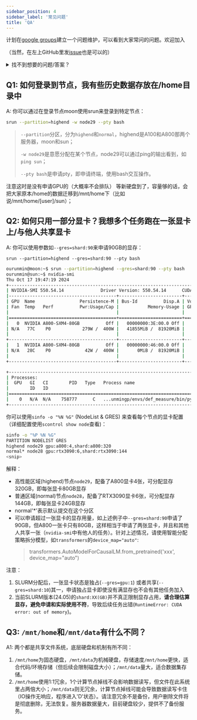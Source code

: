```yaml
---
sidebar_position: 4
sidebar_label: '常见问题'
title: 'QA'
---
```


计划在[google groups](https://groups.google.com/g/usslab-server-maintain)建立一个问题维护，可以看到大家常问的问题。欢迎加入

（当然，在左上GitHub里发[issue](https://github.com/IssacRunmin/usslab-user-doc/issues)也是可以的）

<details>
  <summary>找不到想要的问题/答案？</summary>
请[email](mailto:ourunmin@zju.edu.cn)，在询问管理员问题前看看[这个](https://github.com/ryanhanwu/How-To-Ask-Questions-The-Smart-Way/blob/main/README-zh_CN.md)

- 为什么是email？不是管理员想摆架子，TA也有自己的事情正忙，也许此刻不想被打断
- 如果大家遇到相似的问题都找一次admin，那TA要被烦死了_(:з」∠)_
- 只要表明在问问题前做了一些努力，admin还是很愿意帮助你的！Feel free to ask.
</details>

## Q1: 如何登录到节点，我有些历史数据存放在/home目录中

A: 你可以通过在登录节点moon使用srun来登录到特定节点：
```bash
srun --partition=highend -w node29 --pty bash
```
> `--partition`分区，分为`highend`和`normal`，highend是A100和A800那两个服务器，moon和sun；
>
> `-w node29`是意愿分配在某个节点，node29可以通过ping的输出看到，如`ping sun`；
>
> `--pty bash`是申请pty，即申请终端，使用bash交互操作。

注意这时是没有申请GPU的（大概率不会排队）
等新硬盘到了，容量够的话，会把大家原本/home的数据迁移到/mnt/home下（比如说/mnt/home/[user]/sun）；

## Q2: 如何只用一部分显卡？我想多个任务跑在一张显卡上/与他人共享显卡

A: 你可以使用参数如`--gres=shard:90`来申请90GB的显存：

`srun --partition=highend --gres=shard:90 --pty bash`

```bash
ourunmin@moon:~$ srun --partition=highend --gres=shard:90 --pty bash
ourunmin@sun:~$ nvidia-smi
Thu Oct 17 19:47:19 2024
+-----------------------------------------------------------------------------------------+
| NVIDIA-SMI 550.54.14              Driver Version: 550.54.14      CUDA Version: 12.4     |
|-----------------------------------------+------------------------+----------------------+
| GPU  Name                 Persistence-M | Bus-Id          Disp.A | Volatile Uncorr. ECC |
| Fan  Temp   Perf          Pwr:Usage/Cap |           Memory-Usage | GPU-Util  Compute M. |
|                                         |                        |               MIG M. |
|=========================================+========================+======================|
|   0  NVIDIA A800-SXM4-80GB          Off |   00000000:3E:00.0 Off |                    0 |
| N/A   77C    P0            279W /  400W |   41855MiB /  81920MiB |     95%      Default |
|                                         |                        |             Disabled |
+-----------------------------------------+------------------------+----------------------+
|   1  NVIDIA A800-SXM4-80GB          Off |   00000000:46:00.0 Off |                    0 |
| N/A   28C    P0             42W /  400W |       0MiB /  81920MiB |      0%      Default |
|                                         |                        |             Disabled |
+-----------------------------------------+------------------------+----------------------+

+-----------------------------------------------------------------------------------------+
| Processes:                                                                              |
|  GPU   GI   CI        PID   Type   Process name                              GPU Memory |
|        ID   ID                                                               Usage      |
|=========================================================================================|
|    0   N/A  N/A    758777      C   ...unmingp/envs/def_measure/bin/python      41846MiB |
+-----------------------------------------------------------------------------------------+
```

你可以使用`sinfo -o "%N %G"` (NodeList & GRES) 来查看每个节点的显卡配置（详细配置使用`scontrol show node`查看)：

```bash
sinfo -o "%P %N %G"
PARTITION NODELIST GRES
highend node29 gpu:a800:4,shard:a800:320
normal* node28 gpu:rtx3090:6,shard:rtx3090:144
<snip>
```

解释：

- 高性能区域(highend)节点`node29`，配备了A800显卡4张，可分配显存320GB，即每张显卡80GB显存
- 普通区域(normal)节点`node28`，配备了RTX3090显卡6张，可分配显存144GB，即每张显卡24GB显存
- normal'*'表示默认提交在这个分区
- 可以申请超过一张显卡的显存用量，如上述例子中`--gres=shard:90`申请了90GB，但A800一张卡只有80GB，这样相当于申请了两张显卡，并且和其他人共享一张（`nvidia-smi`中有他人的任务）。针对上述情况，请使用智能分配策略拆分模型，如`transformers`的`device_map="auto"`:
  > transformers.AutoModelForCausalLM.from_pretrained('xxx', device_map="auto")

注意：

1. SLURM分配后，一张显卡状态是独占(`--gres=gpu:1`) 或者共享(`--gres=shard:10`)其一，申请独占显卡即使没有满显存也不会有其他任务加入
2. 当前SLURM版本(24.05)的`shard:XX(GB)`并不真正限制显存占用，**请合理估算显存，避免申请和实际使用不符**，导致后续任务出错(`RuntimeError: CUDA error: out of memory`)。

## Q3: `/mnt/home`和`/mnt/data`有什么不同？

A1: 两个都是共享文件系统，底层硬盘和机制有所不同：

1. `/mnt/home`为固态硬盘，`/mnt/data`为机械硬盘，存储速度`/mnt/home`更快，适合代码/环境存储（但后续会限制磁盘大小）；`/mnt/data`量大，适合数据集存储。
2. `/mnt/home`使用1:1冗余，1个计算节点掉线不会影响数据读写，但文件在此系统里占两倍大小；`/mnt/data`则无冗余，计算节点掉线可能会导致数据读写卡住（IO操作无响应，程序进入'D'状态）。请注意冗余不是备份，用户删除文件将是彻底删除，无法恢复。服务器数据量大，目前硬盘较少，提供不了备份服务。
